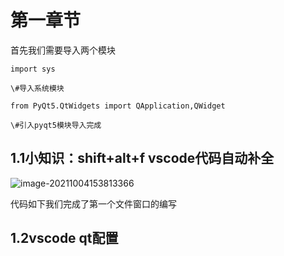 # 第一章节

首先我们需要导入两个模块

`import sys`

`\#导入系统模块`

`from PyQt5.QtWidgets import QApplication,QWidget`

`\#引入pyqt5模块导入完成`

## 1.1小知识：shift+alt+f			vscode代码自动补全

![image-20211004153813366](C:\Users\Yamke\AppData\Roaming\Typora\typora-user-images\image-20211004153813366.png)

代码如下我们完成了第一个文件窗口的编写

## 1.2vscode qt配置


